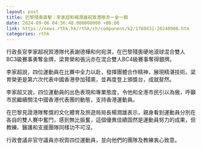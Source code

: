 ```yaml
---
layout: post
title: 巴黎殘奧直擊｜李家超和楊潤雄祝賀港隊添一金一銀
date: 2024-09-06 04:56:48.000000000 +08:00
link: https://news.rthk.hk/rthk/ch/component/k2/1769431-20240906.htm
categories: rthk
---
```


行政長官李家超祝賀港隊代表謝德樺和何宛淇，在巴黎殘奧硬地滾球混合雙人BC3級賽事勇奪金牌，梁育榮和張沅亦在混合雙人BC4級賽事奪得銀牌。

李家超說，四位運動員在比賽中全力以赴，發揮團體合作精神，展現精湛技術。梁育榮更是第六次代表中國香港參加殘奧，並再度登上頒獎台，成就斐然。

李家超又說，四位運動員的出色表現和專業態度，令他和全港市民引以為傲，呼籲市民繼續關注中國香港代表團的動態，支持香港運動員。

在巴黎見證港隊奪獎的文化體育及旅遊局局長楊潤雄表示，親身看到運動員分別在各自的雙人賽中奮鬥，感到無比振奮，這個優異佳績固然是運動員努力的成果，但教練、醫護和支援團隊同樣功不可沒。

行政會議非官守議員亦祝賀四位運動員，並向他們的團隊及教練衷心致意。
